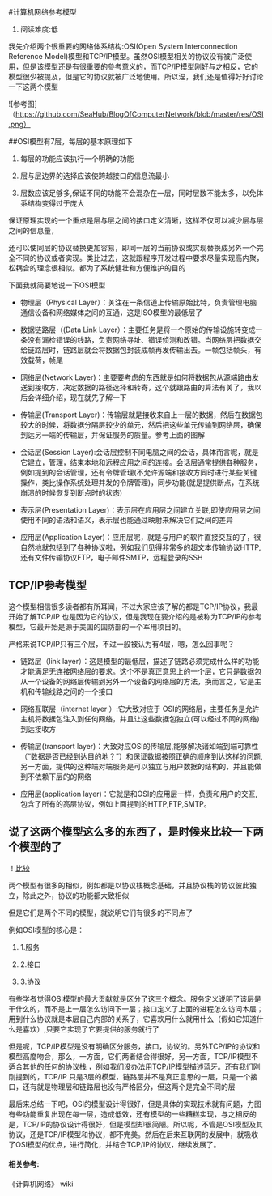 #计算机网络参考模型
1. 阅读难度:低

 我先介绍两个很重要的网络体系结构:OSI(Open System Interconnection Reference Model)模型和TCP/IP模型。虽然OSI模型相关的协议没有被广泛使用，但是该模型还是有很重要的參考意义的，而TCP/IP模型刚好与之相反，它的模型很少被提及，但是它的协议就被广泛地使用。所以涅，我们还是值得好好讨论一下这两个模型

![参考图]（https://github.com/SeaHub/BlogOfComputerNetwork/blob/master/res/OSI.png）

##OSI模型有7层，每层的基本原理如下
1. 每层的功能应该执行一个明确的功能

2. 层与层边界的选择应该使跨越接口的信息流最小

3. 层数应该足够多,保证不同的功能不会混杂在一层，同时层数不能太多，以免体系结构变得过于庞大

 保证原理实现的一个重点是层与层之间的接口定义清晰，这样不仅可以减少层与层之间的信息量，

 还可以使同层的协议替换更加容易，即同一层的当前协议或实现替换成另外一个完全不同的协议或者实现。类比过去，这就跟程序开发过程中要求尽量实现高内聚，松耦合的理念很相似。都为了系统健壮和方便维护的目的

 下面我就简要地说一下OSI模型

 * 物理层（Physical Layer）：关注在一条信道上传输原始比特，负责管理电脑通信设备和网络媒体之间的互通，这是ISO模型的最低层了

* 数据链路层（(Data Link Layer）：主要任务是将一个原始的传输设施转变成一条没有漏检错误的线路，负责网络寻址、错误侦测和改错。当网络层把数据交给链路层时，链路层就会将数据包封装成帧再发传输出去。一帧包括帧头，有效载荷，帧尾
 
* 网络层(Network Layer)：主要要考虑的东西就是如何将数据包从源端路由发送到接收方，决定数据的路径选择和转寄，这个就跟路由的算法有关了，我以后会详细介绍，现在就先了解一下
 
* 传输层(Transport Layer)：传输层就是接收来自上一层的数据，然后在数据包较大的时候，将数据分隔层较少的单元，然后把这些单元传输到网络层，确保到达另一端的传输层，并保证服务的质量。参考上面的图解
 
* 会话层(Session Layer):会话层控制不同电脑之间的会话，具体而言呢，就是它建立，管理，结束本地和远程应用之间的连接。会话层通常提供各种服务，例如提到的会话管理，还有令牌管理(不允许源端和接收方同时进行某些关键操作，类比操作系统处理并发的令牌管理)，同步功能(就是提供断点，在系统崩溃的时候恢复到断点时的状态)
 
* 表示层(Presentation Layer)：表示层在应用层之间建立关联,即使应用层之间使用不同的语法和语义，表示层也能通过映射来解决它们之间的差异
 
* 应用层(Application Layer)：应用层呢，就是与用户的软件直接交互的了，很自然地就包括到了各种协议啦，例如我们见得非常多的超文本传输协议HTTP,还有文件传输协议FTP，电子邮件SMTP，远程登录的SSH
 
## TCP/IP参考模型
 这个模型相信很多读者都有所耳闻，不过大家应该了解的都是TCP/IP协议，我最开始了解TCP/IP 也是因为它的协议，但是我现在要介绍的是被称为TCP/IP的参考模型，它最开始是源于美国的国防部的一个军用项目的。
 
 严格来说TCP/IP只有三个层，不过一般被认为有4层，嗯，怎么回事呢？
 
* 链路层（link layer）：这是模型的最低层，描述了链路必须完成什么样的功能才能满足无连接网络层的要求。这个不是真正意思上的一个层，它只是数据包从一个设备的网络层传输到另外一个设备的网络层的方法，换而言之，它是主机和传输线路之间的一个接口
 
* 网络互联层（internet layer ）:它大致对应于 OSI的网络层，主要任务是允许主机将数据包注入到任何网络，并且让这些数据包独立(可以经过不同的网络)到达接收方
 
* 传输层(transport layer)：大致对应OSI的传输层,能够解决诸如端到端可靠性（“数据是否已经到达目的地？”）和保证数据按照正确的顺序到达这样的问题,另一方面，提供的这种端对端服务是可以独立与用户数据的结构的，并且能做到不依赖下层的的网络
 
* 应用层(application layer)：它就是和OSI的应用层一样，负责和用户的交互,包含了所有的高层协议，例如上面提到的HTTP,FTP,SMTP。
 
## 说了这两个模型这么多的东西了，是时候来比较一下两个模型的了
！[比较](https://github.com/SeaHub/BlogOfComputerNetwork/blob/master/res/Compare.png)
 
 
 
 
 两个模型有很多的相似，例如都是以协议栈概念基础，并且协议栈的协议彼此独立，除此之外，协议的功能都大致相似
 
 但是它们是两个不同的模型，就说明它们有很多的不同点了
 
 例如OSI模型的核心是：
 
1. 1.服务
 
2. 2.接口
 
3. 3.协议
 
 有些学者觉得OSI模型的最大贡献就是区分了这三个概念。服务定义说明了该层是干什么的，而不是上一层怎么访问下一层；接口定义了上面的进程怎么访问本层；用到什么协议就是本层自己内部的关系了，它喜欢用什么就用什么（假如它知道什么是喜欢）,只要它实现了它要提供的服务就行了
 
 但是呢，TCP/IP模型是没有明确区分服务，接口，协议的。另外TCP/IP的协议和模型高度吻合，那么，一方面，它们两者结合得很好，另一方面，TCP/IP模型不适合其他的任何的协议栈 ，例如我们没办法用TCP/IP模型描述蓝牙。还有我们刚刚提到的，TCP/IP 只是3层的模型，链路层并不是真正意思的一层，只是一个接口，还有就是物理层和链路层也没有严格区分，但这两个是完全不同的层
 
 最后来总结一下吧，OSI的模型设计得很好，但是具体的实现技术就有问题，力图有些功能重复出现在每一层，造成低效，还有模型的一些糟糕实现，与之相反的是，TCP/IP的协议设计得很好，但是模型却很简陋。所以呢，不管是OSI模型及其协议，还是TCP/IP模型和协议，都不完美。然后在后来互联网的发展中，就吸收了OSI模型的优点，进行简化，并结合TCP/IP的协议，继续发展了。
#### 相关参考:
 
 《计算机网络》 wiki
